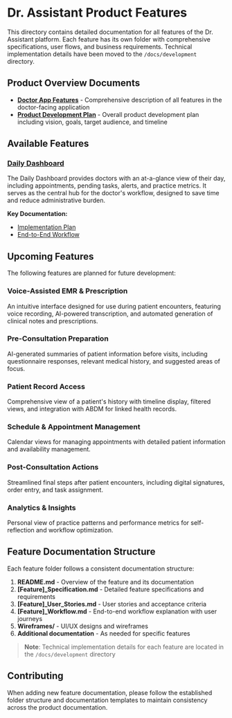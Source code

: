 # Dr. Assistant Product Features

This directory contains detailed documentation for all features of the Dr. Assistant platform. Each feature has its own folder with comprehensive specifications, user flows, and business requirements. Technical implementation details have been moved to the `/docs/development` directory.

## Product Overview Documents

- [**Doctor App Features**](./Doctor_App_Features.md) - Comprehensive description of all features in the doctor-facing application
- [**Product Development Plan**](../Product_Development_Plan.md) - Overall product development plan including vision, goals, target audience, and timeline

## Available Features

### [Daily Dashboard](./daily_dashboard_feature)

The Daily Dashboard provides doctors with an at-a-glance view of their day, including appointments, pending tasks, alerts, and practice metrics. It serves as the central hub for the doctor's workflow, designed to save time and reduce administrative burden.

**Key Documentation:**
- [Implementation Plan](./daily_dashboard_feature/Daily_Dashboard_Implementation.md)
- [End-to-End Workflow](./daily_dashboard_feature/Daily_Dashboard_Workflow.md)

## Upcoming Features

The following features are planned for future development:

### Voice-Assisted EMR & Prescription

An intuitive interface designed for use during patient encounters, featuring voice recording, AI-powered transcription, and automated generation of clinical notes and prescriptions.

### Pre-Consultation Preparation

AI-generated summaries of patient information before visits, including questionnaire responses, relevant medical history, and suggested areas of focus.

### Patient Record Access

Comprehensive view of a patient's history with timeline display, filtered views, and integration with ABDM for linked health records.

### Schedule & Appointment Management

Calendar views for managing appointments with detailed patient information and availability management.

### Post-Consultation Actions

Streamlined final steps after patient encounters, including digital signatures, order entry, and task assignment.

### Analytics & Insights

Personal view of practice patterns and performance metrics for self-reflection and workflow optimization.

## Feature Documentation Structure

Each feature folder follows a consistent documentation structure:

1. **README.md** - Overview of the feature and its documentation
2. **[Feature]_Specification.md** - Detailed feature specifications and requirements
3. **[Feature]_User_Stories.md** - User stories and acceptance criteria
4. **[Feature]_Workflow.md** - End-to-end workflow explanation with user journeys
5. **Wireframes/** - UI/UX designs and wireframes
6. **Additional documentation** - As needed for specific features

> **Note**: Technical implementation details for each feature are located in the `/docs/development` directory

## Contributing

When adding new feature documentation, please follow the established folder structure and documentation templates to maintain consistency across the product documentation.
